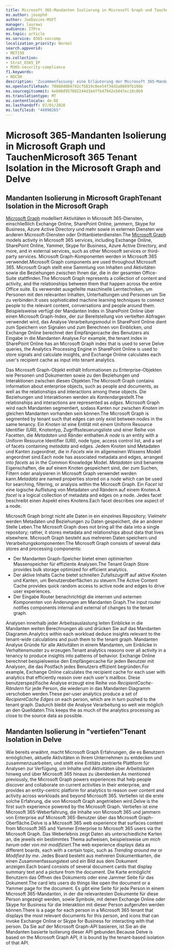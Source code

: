 ```yaml
---
title: Microsoft 365-Mandanten Isolierung in Microsoft Graph und Tauchen
ms.author: josephd
author: JoeDavies-MSFT
manager: laurawi
audience: ITPro
ms.topic: article
ms.service: O365-seccomp
localization_priority: Normal
search.appverid:
- MET150
ms.collection:
- Strat_O365_IP
- M365-security-compliance
f1.keywords:
- NOCSH
description: 'Zusammenfassung: eine Erläuterung der Microsoft 365-Mandanten Isolierung in Microsoft Graph und in "vertiefen".'
ms.openlocfilehash: 70888d084792cfb819c0ee54f34d2a8869fb198b
ms.sourcegitcommit: 6e608d957082244d1b4ffb47942e5847ec18c0b9
ms.translationtype: MT
ms.contentlocale: de-DE
ms.lasthandoff: 07/01/2020
ms.locfileid: "44998265"
---
```

# <a name="microsoft-365-tenant-isolation-in-the-microsoft-graph-and-delve"></a><span data-ttu-id="fac6c-103">Microsoft 365-Mandanten Isolierung in Microsoft Graph und Tauchen</span><span class="sxs-lookup"><span data-stu-id="fac6c-103">Microsoft 365 Tenant Isolation in the Microsoft Graph and Delve</span></span>

## <a name="tenant-isolation-in-the-microsoft-graph"></a><span data-ttu-id="fac6c-104">Mandanten Isolierung in Microsoft Graph</span><span class="sxs-lookup"><span data-stu-id="fac6c-104">Tenant Isolation in the Microsoft Graph</span></span>

<span data-ttu-id="fac6c-105">[Microsoft Graph](https://developer.microsoft.com/graph) modelliert Aktivitäten in Microsoft 365-Diensten, einschließlich Exchange Online, SharePoint Online, jammern, Skype for Business, Azure Active Directory und mehr sowie in externen Diensten wie anderen Microsoft-Diensten oder Drittanbieterdiensten.</span><span class="sxs-lookup"><span data-stu-id="fac6c-105">The [Microsoft Graph](https://developer.microsoft.com/graph) models activity in Microsoft 365 services, including Exchange Online, SharePoint Online, Yammer, Skype for Business, Azure Active Directory, and more, and in external services, such as other Microsoft services or third-party services.</span></span> <span data-ttu-id="fac6c-106">Microsoft Graph-Komponenten werden in Microsoft 365 verwendet.</span><span class="sxs-lookup"><span data-stu-id="fac6c-106">Microsoft Graph components are used throughout Microsoft 365.</span></span> <span data-ttu-id="fac6c-107">Microsoft Graph stellt eine Sammlung von Inhalten und Aktivitäten sowie die Beziehungen zwischen Ihnen dar, die in der gesamten Office-Suite stattfinden.</span><span class="sxs-lookup"><span data-stu-id="fac6c-107">The Microsoft Graph represents a collection of content and activity, and the relationships between them that happen across the entire Office suite.</span></span> <span data-ttu-id="fac6c-108">Es verwendet ausgefeilte maschinelle Lerntechniken, um Personen mit den relevanten Inhalten, Unterhaltungen und Personen um Sie zu verbinden.</span><span class="sxs-lookup"><span data-stu-id="fac6c-108">It uses sophisticated machine learning techniques to connect people to the relevant content, conversations and people around them.</span></span> <span data-ttu-id="fac6c-109">Beispielsweise verfügt der Mandanten Index in SharePoint Online über einen Microsoft Graph-Index, der zur Bereitstellung von vertieften Abfragen verwendet wird, das Analyse Verarbeitungsmodul in SharePoint Online dient zum Speichern von Signalen und zum Berechnen von Einblicken, und Exchange Online berechnet den Empfängercache des Benutzers als Eingabe in die Mandanten Analyse.</span><span class="sxs-lookup"><span data-stu-id="fac6c-109">For example, the tenant index in SharePoint Online has an Microsoft Graph index that is used to serve Delve queries, the Analytics Processing Engine in SharePoint Online is used to store signals and calculate insights, and Exchange Online calculates each user's recipient cache as input into tenant analytics.</span></span>

<span data-ttu-id="fac6c-110">Das Microsoft Graph-Objekt enthält Informationen zu Enterprise-Objekten wie Personen und Dokumenten sowie zu den Beziehungen und Interaktionen zwischen diesen Objekten.</span><span class="sxs-lookup"><span data-stu-id="fac6c-110">The Microsoft Graph contains information about enterprise objects, such as people and documents, as well as the relationships and interactions among these objects.</span></span> <span data-ttu-id="fac6c-111">Die Beziehungen und Interaktionen werden als *Kanten*dargestellt.</span><span class="sxs-lookup"><span data-stu-id="fac6c-111">The relationships and interactions are represented as *edges*.</span></span> <span data-ttu-id="fac6c-112">Microsoft Graph wird nach Mandanten segmentiert, sodass Kanten nur zwischen *Knoten* im gleichen Mandanten vorhanden sein können.</span><span class="sxs-lookup"><span data-stu-id="fac6c-112">The Microsoft Graph is segmented by tenant such that edges can only exist between *nodes* in the same tenancy.</span></span> <span data-ttu-id="fac6c-113">Ein *Knoten* ist eine Entität mit einem Uniform Resource Identifier (URI), Knotentyp, Zugriffssteuerungsliste und einer Reihe von Facetten, die *Metadaten* und Ränder enthalten.</span><span class="sxs-lookup"><span data-stu-id="fac6c-113">A *node* is an entity with a Uniform Resource Identifier (URI), node type, access control list, and a set of facets containing *metadata* and edges.</span></span> <span data-ttu-id="fac6c-114">Jedem Knoten sind Metadaten und Kanten zugeordnet, die in *Facets* wie im allgemeinen Wissens Modell angeordnet sind.</span><span class="sxs-lookup"><span data-stu-id="fac6c-114">Each node has associated metadata and edges, arranged into *facets* as in the Common Knowledge Model.</span></span> <span data-ttu-id="fac6c-115">*Metadaten* sind benannte Eigenschaften, die auf einem Knoten gespeichert sind, der zum Suchen, Filtern oder analysieren in Microsoft Graph verwendet werden kann.</span><span class="sxs-lookup"><span data-stu-id="fac6c-115">*Metadata* are named properties stored on a node which can be used for searching, filtering, or analysis within the Microsoft Graph.</span></span> <span data-ttu-id="fac6c-116">Ein *Facet* ist eine logische Auflistung von Metadaten und Rändern auf einem Knoten.</span><span class="sxs-lookup"><span data-stu-id="fac6c-116">A *facet* is a logical collection of metadata and edges on a node.</span></span> <span data-ttu-id="fac6c-117">Jedes facet beschreibt einen Aspekt eines Knotens.</span><span class="sxs-lookup"><span data-stu-id="fac6c-117">Each facet describes one aspect of a node.</span></span> 

<span data-ttu-id="fac6c-118">Microsoft Graph bringt nicht alle Daten in ein einzelnes Repository; Vielmehr werden Metadaten und Beziehungen zu Daten gespeichert, die an anderer Stelle Leben.</span><span class="sxs-lookup"><span data-stu-id="fac6c-118">The Microsoft Graph does not bring all the data into a single repository; rather, it stores metadata and relationships about data that lives elsewhere.</span></span> <span data-ttu-id="fac6c-119">Microsoft Graph besteht aus mehreren Daten speichern und Verarbeitungskomponenten:</span><span class="sxs-lookup"><span data-stu-id="fac6c-119">The Microsoft Graph consists of several data stores and processing components:</span></span>

- <span data-ttu-id="fac6c-120">Der Mandanten Graph-Speicher bietet einen optimierten Massenspeicher für effiziente Analysen.</span><span class="sxs-lookup"><span data-stu-id="fac6c-120">The Tenant Graph Store provides bulk storage optimized for efficient analytics.</span></span>
- <span data-ttu-id="fac6c-121">Der aktive Inhalts Cache bietet schnellen Zufallszugriff auf aktive Knoten und Kanten, um Benutzeroberflächen zu steuern.</span><span class="sxs-lookup"><span data-stu-id="fac6c-121">The Active Content Cache provides quick random access to active node and edges to drive user experiences.</span></span>
- <span data-ttu-id="fac6c-122">Der Eingabe Router benachrichtigt die internen und externen Komponenten von Änderungen am Mandanten Graph.</span><span class="sxs-lookup"><span data-stu-id="fac6c-122">The input router notifies components internal and external of changes to the tenant graph.</span></span>

<span data-ttu-id="fac6c-123">Analysen innerhalb jeder Arbeitsauslastung leiten Einblicke in die Mandanten weiten Berechnungen ab und drücken Sie auf das Mandanten Diagramm.</span><span class="sxs-lookup"><span data-stu-id="fac6c-123">Analytics within each workload deduce insights relevant to the tenant-wide calculations and push them to the tenant graph.</span></span> <span data-ttu-id="fac6c-124">Mandanten Analyse Gründe für alle Aktivitäten in einem Mandanten, um Einblicke in Verhaltensmuster zu erzeugen.</span><span class="sxs-lookup"><span data-stu-id="fac6c-124">Tenant analytics reasons over all activity in a tenancy to produce insights into patterns of behavior.</span></span> <span data-ttu-id="fac6c-125">Exchange Online berechnet beispielsweise den Empfängercache für jeden Benutzer mit Analysen, die das Postfach jedes Benutzers effizient begründen.</span><span class="sxs-lookup"><span data-stu-id="fac6c-125">For example, Exchange Online calculates the recipient cache for each user with analytics that efficiently reason over each user's mailbox.</span></span> <span data-ttu-id="fac6c-126">Diese benutzerspezifische Analyse erzeugt eine Reihe von *RecipientCache-Rändern* für jede Person, die wiederum in das Mandanten Diagramm verschoben werden.</span><span class="sxs-lookup"><span data-stu-id="fac6c-126">These per-user analytics produce a set of *RecipientCache Edges* on each person, which are in turn pushed to the tenant graph.</span></span> <span data-ttu-id="fac6c-127">Dadurch bleibt die Analyse Verarbeitung so weit wie möglich an den Quelldaten.</span><span class="sxs-lookup"><span data-stu-id="fac6c-127">This keeps the as much of the analytics processing as close to the source data as possible.</span></span>

## <a name="tenant-isolation-in-delve"></a><span data-ttu-id="fac6c-128">Mandanten Isolierung in "vertiefen"</span><span class="sxs-lookup"><span data-stu-id="fac6c-128">Tenant Isolation in Delve</span></span>

<span data-ttu-id="fac6c-129">Wie bereits erwähnt, macht Microsoft Graph Erfahrungen, die es Benutzern ermöglichen, aktuelle Aktivitäten in Ihrem Unternehmen zu entdecken und zusammenzuarbeiten, und stellt eine Entitäts zentrierte Plattform für Analysen zur Verfügung, um Inhalte und Aktivitäten über Arbeitslasten hinweg und über Microsoft 365 hinaus zu überdenken.</span><span class="sxs-lookup"><span data-stu-id="fac6c-129">As mentioned previously, the Microsoft Graph powers experiences that help people discover and collaborate on current activities in their enterprise, and provides an entity-centric platform for analytics to reason over content and activity across workloads and beyond Microsoft 365.</span></span> <span data-ttu-id="fac6c-130">Vertiefen ist die erste solche Erfahrung, die von Microsoft Graph angetrieben wird.</span><span class="sxs-lookup"><span data-stu-id="fac6c-130">Delve is the first such experience powered by the Microsoft Graph.</span></span>
<span data-ttu-id="fac6c-131">Vertiefen ist eine Microsoft 365-Weberfahrung, die Inhalte von Microsoft 365 und jammern von Enterprise auf Microsoft 365-Benutzer über das Microsoft Graph-Oberfläche.</span><span class="sxs-lookup"><span data-stu-id="fac6c-131">Delve is a Microsoft 365 web experience that surfaces content from Microsoft 365 and Yammer Enterprise to Microsoft 365 users via the Microsoft Graph.</span></span> <span data-ttu-id="fac6c-132">Das Weberlebnis zeigt Daten als unterschiedliche Karten an, die jeweils ein bestimmtes Thema aufweisen, beispielsweise *um mich herum* oder *von mir modifiziert*.</span><span class="sxs-lookup"><span data-stu-id="fac6c-132">The web experience displays data as different boards, each with a certain topic, such as *Trending around me* or *Modified by me*.</span></span> <span data-ttu-id="fac6c-133">Jedes Board besteht aus mehreren Dokumentkarten, die einen Zusammenfassungstext und ein Bild aus dem Dokument anzeigen.</span><span class="sxs-lookup"><span data-stu-id="fac6c-133">Each board consists of several document cards that display summary text and a picture from the document.</span></span> <span data-ttu-id="fac6c-134">Die Karte ermöglicht Benutzern das Öffnen des Dokuments oder eine Jammer Seite für das Dokument.</span><span class="sxs-lookup"><span data-stu-id="fac6c-134">The card lets users do things like open the document or a Yammer page for the document.</span></span> <span data-ttu-id="fac6c-135">Es gibt eine Seite für jede Person in einem Microsoft 365-Mandanten, in der die relevantesten Dokumente für diese Person angezeigt werden, sowie Symbole, mit denen Exchange Online oder Skype for Business für die Interaktion mit dieser Person aufgerufen werden können.</span><span class="sxs-lookup"><span data-stu-id="fac6c-135">There is a page for each person in a Microsoft 365 tenant that displays the most relevant documents for this person, and icons that can invoke Exchange Online or Skype for Business for interacting with that person.</span></span> <span data-ttu-id="fac6c-136">Da Sie auf der Microsoft Graph-API basieren, ist Sie an die Mandanten basierte Isolierung dieser API gebunden.</span><span class="sxs-lookup"><span data-stu-id="fac6c-136">Because Delve is based on the Microsoft Graph API, it is bound by the tenant-based isolation of that API.</span></span>